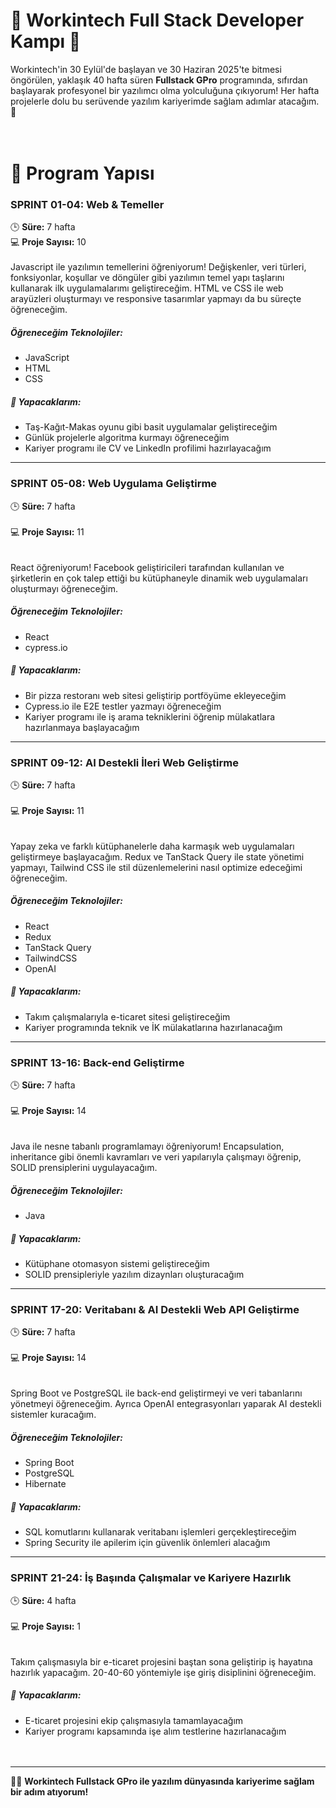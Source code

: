 # 🚀 **Workintech Full Stack Developer Kampı** 🚀  
Workintech'in 30 Eylül'de başlayan ve 30 Haziran 2025'te bitmesi öngörülen, yaklaşık 40 hafta süren **Fullstack GPro** programında, sıfırdan başlayarak profesyonel bir yazılımcı olma yolculuğuna çıkıyorum! Her hafta projelerle dolu bu serüvende yazılım kariyerimde sağlam adımlar atacağım. 🎯 <br><br><br>

# 📅 **Program Yapısı**

### **SPRINT 01-04: Web & Temeller**  
🕒 **Süre:** 7 hafta <br>
💻 **Proje Sayısı:** 10 <br> <br>
Javascript ile yazılımın temellerini öğreniyorum! Değişkenler, veri türleri, fonksiyonlar, koşullar ve döngüler gibi yazılımın temel yapı taşlarını kullanarak ilk uygulamalarımı geliştireceğim. HTML ve CSS ile web arayüzleri oluşturmayı ve responsive tasarımlar yapmayı da bu süreçte öğreneceğim.

##### **Öğreneceğim Teknolojiler:**  
* JavaScript  
* HTML  
* CSS  

##### 📝 **Yapacaklarım:**  
* Taş-Kağıt-Makas oyunu gibi basit uygulamalar geliştireceğim  
* Günlük projelerle algoritma kurmayı öğreneceğim  
* Kariyer programı ile CV ve LinkedIn profilimi hazırlayacağım <br>

---

### **SPRINT 05-08: Web Uygulama Geliştirme**  
🕒 **Süre:** 7 hafta <br>  
💻 **Proje Sayısı:** 11 <br> <br>  
React öğreniyorum! Facebook geliştiricileri tarafından kullanılan ve şirketlerin en çok talep ettiği bu kütüphaneyle dinamik web uygulamaları oluşturmayı öğreneceğim.

##### **Öğreneceğim Teknolojiler:**  
* React  
* cypress.io  

##### 📝 **Yapacaklarım:**  
* Bir pizza restoranı web sitesi geliştirip portföyüme ekleyeceğim  
* Cypress.io ile E2E testler yazmayı öğreneceğim  
* Kariyer programı ile iş arama tekniklerini öğrenip mülakatlara hazırlanmaya başlayacağım <br>

---

### **SPRINT 09-12: AI Destekli İleri Web Geliştirme**  
🕒 **Süre:** 7 hafta <br>  
💻 **Proje Sayısı:** 11 <br> <br>  
Yapay zeka ve farklı kütüphanelerle daha karmaşık web uygulamaları geliştirmeye başlayacağım. Redux ve TanStack Query ile state yönetimi yapmayı, Tailwind CSS ile stil düzenlemelerini nasıl optimize edeceğimi öğreneceğim.

##### **Öğreneceğim Teknolojiler:**  
* React  
* Redux  
* TanStack Query  
* TailwindCSS  
* OpenAI  

##### 📝 **Yapacaklarım:**  
* Takım çalışmalarıyla e-ticaret sitesi geliştireceğim  
* Kariyer programında teknik ve İK mülakatlarına hazırlanacağım <br>

---

### **SPRINT 13-16: Back-end Geliştirme**  
🕒 **Süre:** 7 hafta <br>  
💻 **Proje Sayısı:** 14 <br> <br>  
Java ile nesne tabanlı programlamayı öğreniyorum! Encapsulation, inheritance gibi önemli kavramları ve veri yapılarıyla çalışmayı öğrenip, SOLID prensiplerini uygulayacağım.

##### **Öğreneceğim Teknolojiler:**  
* Java  

##### 📝 **Yapacaklarım:**  
* Kütüphane otomasyon sistemi geliştireceğim  
* SOLID prensipleriyle yazılım dizaynları oluşturacağım <br>

---

### **SPRINT 17-20: Veritabanı & AI Destekli Web API Geliştirme**  
🕒 **Süre:** 7 hafta <br>  
💻 **Proje Sayısı:** 14 <br> <br>  
Spring Boot ve PostgreSQL ile back-end geliştirmeyi ve veri tabanlarını yönetmeyi öğreneceğim. Ayrıca OpenAI entegrasyonları yaparak AI destekli sistemler kuracağım.

##### **Öğreneceğim Teknolojiler:**  
* Spring Boot  
* PostgreSQL  
* Hibernate  

##### 📝 **Yapacaklarım:**  
* SQL komutlarını kullanarak veritabanı işlemleri gerçekleştireceğim  
* Spring Security ile apilerim için güvenlik önlemleri alacağım <br>

---

### **SPRINT 21-24: İş Başında Çalışmalar ve Kariyere Hazırlık**  
🕒 **Süre:** 4 hafta <br>  
💻 **Proje Sayısı:** 1 <br> <br>  
Takım çalışmasıyla bir e-ticaret projesini baştan sona geliştirip iş hayatına hazırlık yapacağım. 20-40-60 yöntemiyle işe giriş disiplinini öğreneceğim.

##### 📝 **Yapacaklarım:**  
* E-ticaret projesini ekip çalışmasıyla tamamlayacağım  
* Kariyer programı kapsamında işe alım testlerine hazırlanacağım <br><br><br>  

---

👩‍💻 **Workintech Fullstack GPro ile yazılım dünyasında kariyerime sağlam bir adım atıyorum!**
